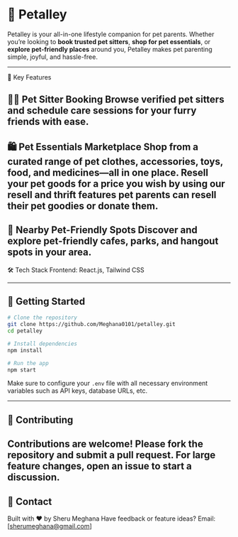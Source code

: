 
# 🐾 Petalley

Petalley is your all-in-one lifestyle companion for pet parents. Whether you’re looking to **book trusted pet sitters**, **shop for pet essentials**, or **explore pet-friendly places** around you, Petalley makes pet parenting simple, joyful, and hassle-free.

---

🌟 Key Features

🧍‍♀️ Pet Sitter Booking
  Browse verified pet sitters and schedule care sessions for your furry friends with ease.
---
🛍️ Pet Essentials Marketplace
  Shop from a curated range of pet clothes, accessories, toys, food, and medicines—all in one place.
Resell your pet goods for a price you wish 
  by using our resell and thrift features pet parents can resell their pet goodies or donate them.
  ---
📍 Nearby Pet-Friendly Spots
  Discover and explore pet-friendly cafes, parks, and hangout spots in your area.
---
🛠 Tech Stack
Frontend: React.js, Tailwind CSS
 

---

## 🚀 Getting Started

```bash
# Clone the repository
git clone https://github.com/Meghana0101/petalley.git
cd petalley

# Install dependencies
npm install

# Run the app
npm start
```

Make sure to configure your `.env` file with all necessary environment variables such as API keys, database URLs, etc.

---

## 🤝 Contributing

Contributions are welcome! Please fork the repository and submit a pull request. For large feature changes, open an issue to start a discussion.
---

## 💬 Contact

Built with ❤️ by Sheru Meghana
Have feedback or feature ideas? Email: [sherumeghana@gmail.com]

